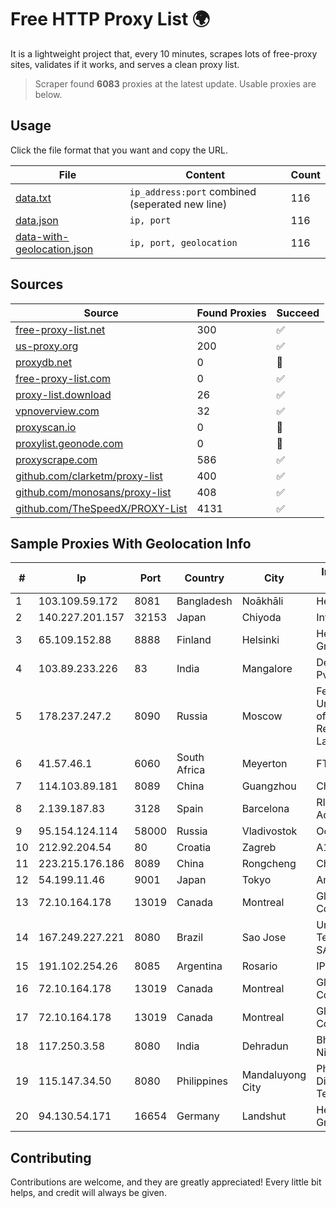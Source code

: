 
# Free HTTP Proxy List 🌍

It is a lightweight project that, every 10 minutes, scrapes lots of free-proxy sites, validates if it works, and serves a clean proxy list.


> Scraper found **6083** proxies at the latest update. Usable proxies are below.

## Usage

Click the file format that you want and copy the URL.


|File|Content|Count|
|----|-------|-----|
|[data.txt](https://raw.githubusercontent.com/themiralay/Proxy-List-World/master/data.txt)|`ip_address:port` combined (seperated new line)|116|
|[data.json](https://raw.githubusercontent.com/themiralay/Proxy-List-World/master/data.json)|`ip, port`|116|
|[data-with-geolocation.json](https://raw.githubusercontent.com/themiralay/Proxy-List-World/master/data-with-geolocation.json)|`ip, port, geolocation`|116|

## Sources

|Source|Found Proxies|Succeed|
|------|-------------|-------|
|[free-proxy-list.net](https://free-proxy-list.net)|300|✅|
|[us-proxy.org](https://www.us-proxy.org)|200|✅|
|[proxydb.net](http://proxydb.net)|0|🚫|
|[free-proxy-list.com](https://free-proxy-list.com/?page=&port=&type%5B%5D=http&type%5B%5D=https&up_time=0&search=Search)|0|✅|
|[proxy-list.download](https://www.proxy-list.download/HTTP)|26|✅|
|[vpnoverview.com](https://vpnoverview.com/privacy/anonymous-browsing/free-proxy-servers)|32|✅|
|[proxyscan.io](https://www.proxyscan.io)|0|🚫|
|[proxylist.geonode.com](https://proxylist.geonode.com/api/proxy-list?limit=300&page=1&sort_by=lastChecked&sort_type=desc&protocols=http,https)|0|🚫|
|[proxyscrape.com](https://api.proxyscrape.com/v2/?request=displayproxies&protocol=http&timeout=10000&country=all&ssl=all&anonymity=all)|586|✅|
|[github.com/clarketm/proxy-list](https://raw.githubusercontent.com/clarketm/proxy-list/master/proxy-list-raw.txt)|400|✅|
|[github.com/monosans/proxy-list](https://raw.githubusercontent.com/monosans/proxy-list/main/proxies/http.txt)|408|✅|
|[github.com/TheSpeedX/PROXY-List](https://raw.githubusercontent.com/TheSpeedX/PROXY-List/master/http.txt)|4131|✅|


## Sample Proxies With Geolocation Info

|#|Ip|Port|Country|City|Internet Service Provider|
|-|--|----|-------|----|-------------------------|
|1|103.109.59.172|8081|Bangladesh|Noākhāli|HelloTech Limited|
|2|140.227.201.157|32153|Japan|Chiyoda|InfoSphere|
|3|65.109.152.88|8888|Finland|Helsinki|Hetzner Online GmbH|
|4|103.89.233.226|83|India|Mangalore|Deenet Services Pvt Ltd|
|5|178.237.247.2|8090|Russia|Moscow|Federal State Unitary Enterprise of the Order of the Red Banner of Labour "Russ|
|6|41.57.46.1|6060|South Africa|Meyerton|FTH SCR P7|
|7|114.103.89.181|8089|China|Guangzhou|Chinanet|
|8|2.139.187.83|3128|Spain|Barcelona|RIMA (Red IP Multi Acceso)|
|9|95.154.124.114|58000|Russia|Vladivostok|Octopusnet LTD|
|10|212.92.204.54|80|Croatia|Zagreb|A1 Hrvatska d.o.o|
|11|223.215.176.186|8089|China|Rongcheng|Chinanet|
|12|54.199.11.46|9001|Japan|Tokyo|Amazon.com, Inc.|
|13|72.10.164.178|13019|Canada|Montreal|GloboTech Communications|
|14|167.249.227.221|8080|Brazil|Sao Jose|Unifique Telecomunicações SA|
|15|191.102.254.26|8085|Argentina|Rosario|IP·RED|
|16|72.10.164.178|13019|Canada|Montreal|GloboTech Communications|
|17|72.10.164.178|13019|Canada|Montreal|GloboTech Communications|
|18|117.250.3.58|8080|India|Dehradun|Bharat Sanchar Nigam Ltd|
|19|115.147.34.50|8080|Philippines|Mandaluyong City|Philippine Long Distance Telephone Co.|
|20|94.130.54.171|16654|Germany|Landshut|Hetzner Online GmbH|



## Contributing

Contributions are welcome, and they are greatly appreciated! Every
little bit helps, and credit will always be given.

